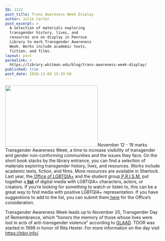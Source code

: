 ```yaml
---
ID: 1222
post_title: Trans Awareness Week Display
author: Julie Carter
post_excerpt: >
  A selection of materials exploring
  transgender history, lives, and
  resources are on display in Penrose
  Library to mark Transgender Awareness
  Week. Works include academic texts,
  fiction, and films.
layout: post
permalink: >
  https://library.whitman.edu/blog/trans-awareness-week-display/
published: true
post_date: 2018-11-09 15:39:56
---
```

<p style="text-align: left"><span style="font-weight: 400"><img class="size-medium wp-image-1224 alignright" src="https://library.whitman.edu/blog/wp-content/uploads/sites/4/2018/11/2018-Trans-Awareness-Week-300x198.jpg" alt="" width="300" height="198" />November 12 - 19 marks Transgender Awareness Week, a time to increase visibility of transgender and gender non-conforming communities and the issues they face. On the short book stacks by the library entrance, you can find a selection of materials exploring transgender history, lives, and resources. Works include academic texts, fiction, and films. More resources are available in Sherlock. Last year, the</span><a href="https://www.whitman.edu/about/diversity/intercultural-center/lgbtqia"> <span style="font-weight: 400">Office of LGBTQIA+</span></a><span style="font-weight: 400"> and the student group</span><a href="https://www.whitman.edu/student-life/student-clubs-and-organizations/prism"> <span style="font-weight: 400">P.R.I.S.M.</span></a><span style="font-weight: 400"> put together a</span><a href="https://docs.google.com/document/d/1dXDqaqlHodPO39Iyvjpa3sD7X4fTRdkNlObJtytwPXs/edit?usp=sharing"> <b>list</b></a> <span style="font-weight: 400">of digital media with LGBTQIA+ characters, actors, or creators</span><i><span style="font-weight: 400">. </span></i><span style="font-weight: 400">If you’re looking for something to watch or listen to, this can be a great way to find media with positive LGBTQIA+ representation. If you have suggestions to add to the list, you can submit them</span><a href="https://goo.gl/forms/dvSvgfY4wqQG0yyS2"> <span style="font-weight: 400">here</span></a><span style="font-weight: 400"> for the Office’s consideration.</span></p>
<span style="font-weight: 400">Transgender Awareness Week leads up to November 20, Transgender Day of Remembrance, which “honors the memory of those whose lives were lost in acts of anti-transgender violence” according to </span><a href="https://www.glaad.org/transweek"><span style="font-weight: 400">GLAAD</span></a><span style="font-weight: 400">. TDOR was started in 1998 in honor of Rita Hester. For more information on the day visit </span><a href="https://tdor.info/"><span style="font-weight: 400">https://tdor.info/</span></a><span style="font-weight: 400">. </span>